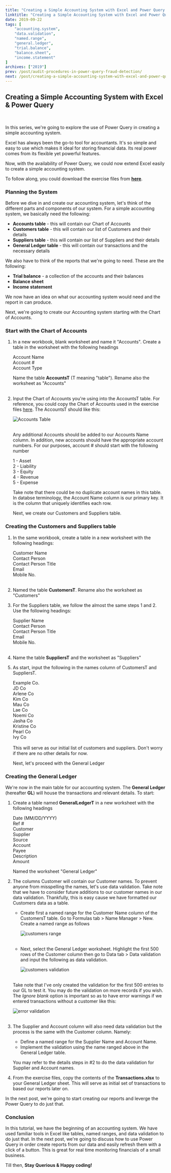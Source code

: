 ```yaml
---
title: "Creating a Simple Accounting System with Excel and Power Query - Part 1"
linktitle: "Creating a Simple Accounting System with Excel and Power Query - Part 1"
date: 2019-09-22
tags: [
    "accounting.system",
    "data.validation",
    "named.range",
    "general.ledger",
    "trial.balance",
    "balance.sheet",
    "income.statement"
]
archives: ["2019"]
prev: /post/audit-procedures-in-power-query-fraud-detection/
next: /post/creating-a-simple-accounting-system-with-excel-and-power-query-p2/
---
```


## Creating a Simple Accounting System with Excel & Power Query
<br>

In this series, we're going to explore the use of Power Query in creating a simple accounting system.

Excel has always been the go-to tool for accountants. It's so simple and easy to use which makes it ideal for storing financial data. Its real power comes from its flexible yet powerful features.

Now, with the availability of Power Query, we could now extend Excel easily to create a simple accounting system.

To follow along, you could download the exercise files from **[here](https://github.com/PowerQueryforAccountants/Creating-a-Simple-Accounting-System-with-Excel-and-Power-Query)**.

### Planning the System
Before we dive in and create our accounting system, let's think of the different parts and components of our system. For a simple accounting system, we basically need the following:
    
* **Accounts table** - this will contain our Chart of Accounts
* **Customers table** - this will contain our list of Customers and their details
* **Suppliers table** - this will contain our list of Suppliers and their details
* **General Ledger table** - this will contain our transactions and the necessary details

We also have to think of the reports that we're going to need. These are the following:

* **Trial balance** - a collection of the accounts and their balances
* **Balance sheet**
* **Income statement**

We now have an idea on what our accounting system would need and the report in can produce. 

Next, we're going to create our Accounting system starting with the Chart of Accounts.

### Start with the Chart of Accounts
1. In a new workbook, blank worksheet and name it "Accounts". Create a table in the worksheet with the following headings

    Account Name<br>
    Account #<br>
    Account Type<br>

    Name the table **AccountsT** (T meaning "table"). Rename also the worksheet as "Accounts"
    <br>
    <br>

2. Input the Chart of Accounts you're using into the AccountsT table. For reference, you could copy the Chart of Accounts used in the exercise files [here](https://github.com/PowerQueryforAccountants/Creating-a-Simple-Accounting-System-with-Excel-and-Power-Query). The AccountsT should like this:

    ![Accounts Table](/img/creating-a-simple-accounting-system-with-excel-and-power-query/accounts.png)
    <br>
    <br>


    Any additional Accounts should be added to our Accounts Name column. In addition, new accounts should have the appropriate account numbers. For our purposes, account # should start with the following number

    1 - Asset<br>
    2 - Liability<br>
    3 - Equity<br>
    4 - Revenue<br>
    5 - Expense<br>

    Take note that there could be no duplicate account names in this table. In databse terminology, the Account Name column is our primary key.
    It is the column that uniquely identifies each row. 

    Next, we create our Customers and Suppliers table.

### Creating the Customers and Suppliers table
1. In the same workbook, create a table in a new worksheet with the following headings:

    Customer Name<br>
    Contact Person<br>
    Contact Person Title<br>
    Email<br>
    Mobile No.<br>
    <br>
2. Named the table **CustomersT**. Rename also the worksheet as "Customers"

3. For the Suppliers table, we follow the almost the same steps 1 and 2. Use the following headings:

    Supplier Name<br>
    Contact Person<br>
    Contact Person Title<br>
    Email<br>
    Mobile No.<br>
    <br>
4. Name the table **SuppliersT** and the worksheet as "Suppliers"

5. As start, input the following in the names column of CustomersT and SuppliersT.

    Example Co.<br>
    JD Co<br>
    Arlene Co<br>
    Kim Co<br>
    Mau Co<br>
    Lae Co<br>
    Noemi Co<br>
    Jasha Co<br>
    Kristine Co<br>
    Pearl Co<br>
    Ivy Co<br>
    <br>
    This will serve as our initial list of customers and suppliers. Don't worry if there are no other details for now.

    Next, let's proceed with the General Ledger

### Creating the General Ledger
We're now in the main table for our accounting system. The **General Ledger** (hereafter **GL**) will house the transactions and relevant details. To start:

1. Create a table named **GeneralLedgerT** in a new worksheet with the following headings

    Date (MM/DD/YYYY)<br>
    Ref #<br>
    Customer<br>
    Supplier<br>
    Source<br>
    Account<br>
    Payee<br>
    Description<br>
    Amount<br>

    Named the worksheet "General Ledger"
    <br>

2. The columns Customer will contain our Customer names. To prevent anyone from misspelling the names, let's use data validation. Take note that we have to consider future additions to our customer names in our data validation. Thankfully, this is easy cause we have formatted our Customers data as a table. 
    
    * Create first a named range for the Customer Name column of the CustomersT table. Go to Formulas tab > Name Manager > New. Create a named range as follows

        ![customers range](/img/creating-a-simple-accounting-system-with-excel-and-power-query/customers_rng.png)
        <br>
        <br>

    * Next, select the General Ledger worksheet. Highlight the first 500 rows of the Customer column then go to Data tab > Data validation and input the following as data validation.

        ![customers validation](/img/creating-a-simple-accounting-system-with-excel-and-power-query/customers_validation.png)
        <br>
        <br>

    Take note that I've only created the validation for the first 500 entries to our GL to test it. You may do the validation on more records if you wish. The *Ignore blank* option is important so as to have error warnings if we entered transactions without a customer like this:

    ![error validation](/img/creating-a-simple-accounting-system-with-excel-and-power-query/error_validation.png)
    <br>
    <br>

3. The Supplier and Account column will also need data validation but the process is the same with the Customer column. Namely:

    * Define a named range for the Supplier Name and Account Name.
    * Implement the validation using the name ranged above in the General Ledger table.

    You may refer to the details steps in #2 to do the data validation for Supplier and Account names.
    <br>

4. From the exercise files, copy the contents of the **Transactions.xlsx** to your General Ledger sheet. This will serve as initial set of transactions to based our reports later on.

In the next post, we're going to start creating our reports and leverge the Power Query to do just that.

### Conclusion
In this tutorial, we have the beginning of an accounting system. We have used familiar tools in Excel like tables, named ranges, and data validation to do just that. In the next post, we're going to discuss how to use Power Query in order create reports from our data and easily refresh them with a click of a button. This is great for real time monitoring financials of a small business.

Till then, **Stay Querious & Happy coding!**


